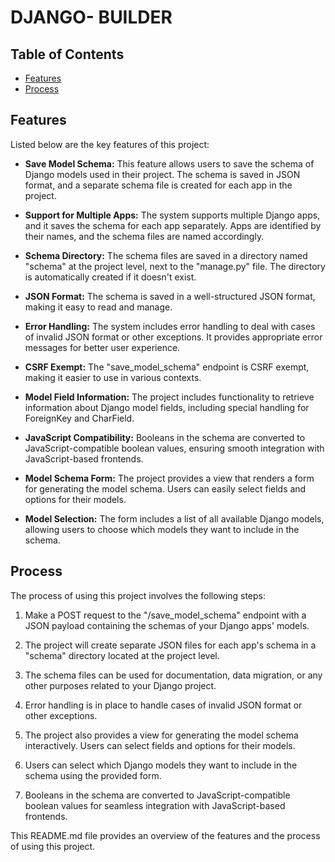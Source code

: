 # DJANGO- BUILDER


## Table of Contents

- [Features](#features)
- [Process](#process)

## Features

Listed below are the key features of this project:

- **Save Model Schema:** This feature allows users to save the schema of Django models used in their project. The schema is saved in JSON format, and a separate schema file is created for each app in the project.

- **Support for Multiple Apps:** The system supports multiple Django apps, and it saves the schema for each app separately. Apps are identified by their names, and the schema files are named accordingly.

- **Schema Directory:** The schema files are saved in a directory named "schema" at the project level, next to the "manage.py" file. The directory is automatically created if it doesn't exist.

- **JSON Format:** The schema is saved in a well-structured JSON format, making it easy to read and manage.

- **Error Handling:** The system includes error handling to deal with cases of invalid JSON format or other exceptions. It provides appropriate error messages for better user experience.

- **CSRF Exempt:** The "save_model_schema" endpoint is CSRF exempt, making it easier to use in various contexts.

- **Model Field Information:** The project includes functionality to retrieve information about Django model fields, including special handling for ForeignKey and CharField.

- **JavaScript Compatibility:** Booleans in the schema are converted to JavaScript-compatible boolean values, ensuring smooth integration with JavaScript-based frontends.

- **Model Schema Form:** The project provides a view that renders a form for generating the model schema. Users can easily select fields and options for their models.

- **Model Selection:** The form includes a list of all available Django models, allowing users to choose which models they want to include in the schema.

## Process

The process of using this project involves the following steps:

1. Make a POST request to the "/save_model_schema" endpoint with a JSON payload containing the schemas of your Django apps' models.

2. The project will create separate JSON files for each app's schema in a "schema" directory located at the project level.

3. The schema files can be used for documentation, data migration, or any other purposes related to your Django project.

4. Error handling is in place to handle cases of invalid JSON format or other exceptions.

5. The project also provides a view for generating the model schema interactively. Users can select fields and options for their models.

6. Users can select which Django models they want to include in the schema using the provided form.

7. Booleans in the schema are converted to JavaScript-compatible boolean values for seamless integration with JavaScript-based frontends.

This README.md file provides an overview of the features and the process of using this project.
